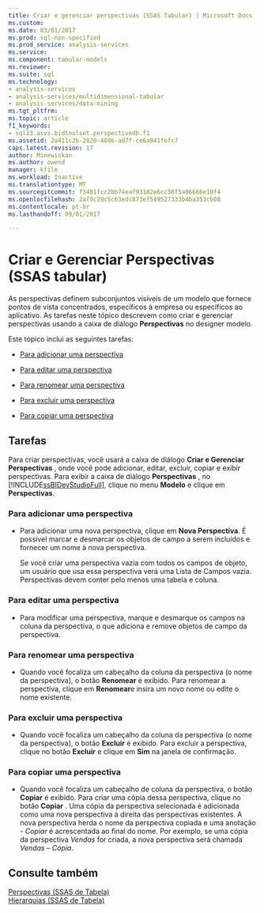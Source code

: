 ```yaml
---
title: Criar e gerenciar perspectivas (SSAS Tabular) | Microsoft Docs
ms.custom: 
ms.date: 03/01/2017
ms.prod: sql-non-specified
ms.prod_service: analysis-services
ms.service: 
ms.component: tabular-models
ms.reviewer: 
ms.suite: sql
ms.technology:
- analysis-services
- analysis-services/multidimensional-tabular
- analysis-services/data-mining
ms.tgt_pltfrm: 
ms.topic: article
f1_keywords:
- sql13.asvs.bidtoolset.perspectivedb.f1
ms.assetid: 2a411c2b-2820-4086-ad7f-ce6a941fefc7
caps.latest.revision: 17
author: Minewiskan
ms.author: owend
manager: kfile
ms.workload: Inactive
ms.translationtype: MT
ms.sourcegitcommit: f3481fcc2bb74eaf93182e6cc58f5a06666e10f4
ms.openlocfilehash: 2af9c28c5c63edc873ef549527333b4ba353cb08
ms.contentlocale: pt-br
ms.lasthandoff: 09/01/2017

---
```

# <a name="create-and-manage-perspectives-ssas-tabular"></a>Criar e Gerenciar Perspectivas (SSAS tabular)
  As perspectivas definem subconjuntos visíveis de um modelo que fornece pontos de vista concentrados, específicos à empresa ou específicos ao aplicativo. As tarefas neste tópico descrevem como criar e gerenciar perspectivas usando a caixa de diálogo **Perspectivas** no designer modelo.  
  
 Este tópico inclui as seguintes tarefas:  
  
-   [Para adicionar uma perspectiva](#bkmk_add)  
  
-   [Para editar uma perspectiva](#bkmk_edit)  
  
-   [Para renomear uma perspectiva](#bkmk_rename)  
  
-   [Para excluir uma perspectiva](#bkmk_delete)  
  
-   [Para copiar uma perspectiva](#bkmk_copy)  
  
## <a name="tasks"></a>Tarefas  
 Para criar perspectivas, você usará a caixa de diálogo **Criar e Gerenciar Perspectivas** , onde você pode adicionar, editar, excluir, copiar e exibir perspectivas. Para exibir a caixa de diálogo **Perspectivas** , no [!INCLUDE[ssBIDevStudioFull](../../includes/ssbidevstudiofull-md.md)], clique no menu **Modelo** e clique em **Perspectivas**.  
  
###  <a name="bkmk_add"></a> Para adicionar uma perspectiva  
  
-   Para adicionar uma nova perspectiva, clique em **Nova Perspectiva**. É possível marcar e desmarcar os objetos de campo a serem incluídos e fornecer um nome à nova perspectiva.  
  
     Se você criar uma perspectiva vazia com todos os campos de objeto, um usuário que usa essa perspectiva verá uma Lista de Campos vazia. Perspectivas devem conter pelo menos uma tabela e coluna.  
  
###  <a name="bkmk_edit"></a> Para editar uma perspectiva  
  
-   Para modificar uma perspectiva, marque e desmarque os campos na coluna da perspectiva, o que adiciona e remove objetos de campo da perspectiva.  
  
###  <a name="bkmk_rename"></a> Para renomear uma perspectiva  
  
-   Quando você focaliza um cabeçalho da coluna da perspectiva (o nome da perspectiva), o botão **Renomear** é exibido. Para renomear a perspectiva, clique em **Renomear**e insira um novo nome ou edite o nome existente.  
  
###  <a name="bkmk_delete"></a> Para excluir uma perspectiva  
  
-   Quando você focaliza um cabeçalho da coluna da perspectiva (o nome da perspectiva), o botão **Excluir** é exibido. Para excluir a perspectiva, clique no botão **Excluir** e clique em **Sim** na janela de confirmação.  
  
###  <a name="bkmk_copy"></a> Para copiar uma perspectiva  
  
-   Quando você focaliza um cabeçalho de coluna da perspectiva, o botão **Copiar** é exibido. Para criar uma cópia dessa perspectiva, clique no botão **Copiar** . Uma cópia da perspectiva selecionada é adicionada como uma nova perspectiva à direita das perspectivas existentes. A nova perspectiva herda o nome da perspectiva copiada e uma anotação *- Copiar* é acrescentada ao final do nome. Por exemplo, se uma cópia da perspectiva *Vendas* for criada, a nova perspectiva será chamada *Vendas – Cópia*.  
  
## <a name="see-also"></a>Consulte também  
 [Perspectivas &#40;SSAS de Tabela&#41;](../../analysis-services/tabular-models/perspectives-ssas-tabular.md)   
 [Hierarquias &#40;SSAS de Tabela&#41;](../../analysis-services/tabular-models/hierarchies-ssas-tabular.md)  
  
  

